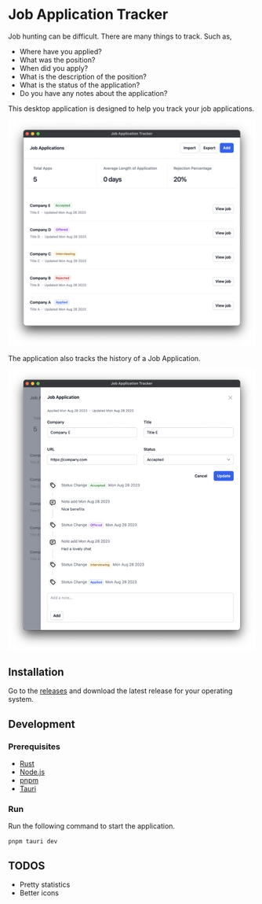 # Job Application Tracker

Job hunting can be difficult. There are many things to track. Such as,

- Where have you applied?
- What was the position?
- When did you apply?
- What is the description of the position?
- What is the status of the application?
- Do you have any notes about the application?

This desktop application is designed to help you track your job applications.

![img](./images/home.png)

The application also tracks the history of a Job Application.

![img](./images/details.png)

## Installation

Go to the [releases](https://github.com/Piszmog/job-app-tracker/releases) and download the latest release for your
operating system.

## Development

### Prerequisites

- [Rust](https://www.rust-lang.org/tools/install)
- [Node.js](https://nodejs.org/en/download/)
- [pnpm](https://pnpm.io/installation)
- [Tauri](https://tauri.app/v1/guides/getting-started/prerequisites)

### Run

Run the following command to start the application.

```shell
pnpm tauri dev
```

## TODOS

- Pretty statistics
- Better icons
